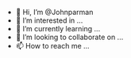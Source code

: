 - 👋 Hi, I’m @Johnparman
- 👀 I’m interested in ...
- 🌱 I’m currently learning ...
- 💞️ I’m looking to collaborate on ...
- 📫 How to reach me ...

<!---
Johnparman/Johnparman is a ✨ special ✨ repository because its `README.md` (this file) appears on your GitHub profile.
You can click the Preview link to take a look at your changes.
--->
